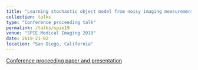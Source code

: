 ```yaml
---
title: "Learning stochastic object model from noisy imaging measurements using AmbientGANs"
collection: talks
type: "Conference proceeding talk"
permalink: /talks/spie19
venue: "SPIE Medical Imaging 2019"
date: 2019-21-02
location: "San Diego, California"
---
```


[Conference proceeding paper and presentation](https://www.spiedigitallibrary.org/conference-proceedings-of-spie/10952/109520M/Learning-stochastic-object-model-from-noisy-imaging-measurements-using-AmbientGANs/10.1117/12.2512633.full?SSO=1)
